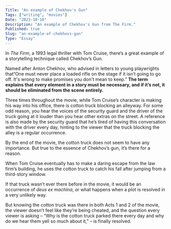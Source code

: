 ```yaml
---
Title: "An example of Chekhov's Gun"
Tags: ["writing", "movies"]
Date: "2023-10-10"
Description: "An example of Chekhov's Gun from The Firm."
Published: true
Slug: "an-example-of-chekhovs-gun"
Type: "Essay"
---
```

In *The Firm*, a 1993 legal thriller with Tom Cruise, there’s a great example of a storytelling technique called Chekhov’s Gun.

Named after Anton Chekhov, who advised in letters to young playwrights that“One must never place a loaded rifle on the stage if it isn't going to go off. It's wrong to make promises you don't mean to keep.” **The term explains that every element in a story must be necessary, and if it’s not, it should be eliminated from the scene entirely.**

Three times throughout the movie, while Tom Cruise’s character is making his way into his office, there is cotton truck blocking an alleyway. For some odd reason, you hear the voices of the security guard and the driver of the truck going at it louder than you hear other extras on the street. A reference is also made by the security guard that he’s tired of having this conversation with the driver every day, hinting to the viewer that the truck blocking the alley is a regular occurrence.

By the end of the movie, the cotton truck does not seem to have any importance. But true to the essence of Chekhov’s gun, it’s there for a reason.

When Tom Cruise eventually has to make a daring escape from the law firm’s building, he uses the cotton truck to catch his fall after jumping from a third-story window.

If that truck wasn’t ever there before in the movie, it would be an occurrence of *deus ex machina*, or what happens when a plot is resolved in a very unlikely way.

But knowing the cotton truck was there in both Acts 1 and 2 of the movie, the viewer doesn’t feel like they’re being cheated, and the question every viewer is asking – “Why is the cotton truck parked there every day and why do we hear them yell so much about it,” – is finally resolved.

